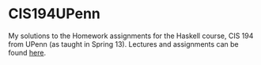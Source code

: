 # CIS194UPenn

My solutions to the Homework assignments for the Haskell course, CIS 194 from UPenn (as taught in Spring 13). Lectures and assignments can be found [here](http://www.cis.upenn.edu/~cis194/spring13/lectures.html).
